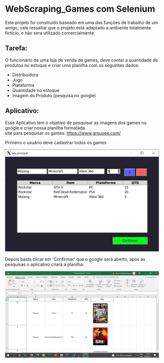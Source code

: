 # WebScraping_Games com Selenium

Este projeto foi construído baseado em uma das funções de trabalho de um amigo, 
vale ressaltar que o projeto está adaptado a ambiente totalmente fictício, e não sera utilizado comercialmente.

## Tarefa:

O funcionário de uma loja de venda de games, deve contar a quantidade de produtos no estoque e criar uma planilha com os seguintes dados:

- Distribuidora
- Jogo
- Plataforma
- Quantidade no estoque
- Imagem do Produto (pesquisa no google)

## Aplicativo:

Esse Aplicativo tem o objetivo de pesquisar as imagens dos games no google e criar nossa planilha formatada.
<br />
site para pesquisar os games: https://www.grouvee.com/

Primeiro o usuário deve cadastrar todos os games

![img](https://github.com/Alisson-tech/WebScraping_Games/blob/master/imagens_Tutorial/Interface.PNG)

Depois basta clicar em 'Confirmar' que o google será aberto, após as pesquisas o aplicativo criará a planilha:

![img](https://github.com/Alisson-tech/WebScraping_Games/blob/master/imagens_Tutorial/Planilha.PNG)
